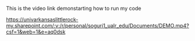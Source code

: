 This is the video link demonstarting how to run my code

https://univarkansaslittlerock-my.sharepoint.com/:v:/r/personal/soguri1_ualr_edu/Documents/DEMO.mp4?csf=1&web=1&e=aq0dsk
